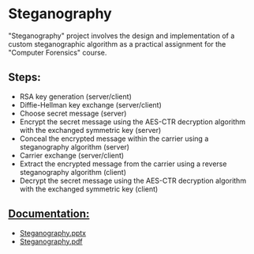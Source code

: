 # Steganography

"Steganography" project involves the design and implementation of a custom steganographic algorithm as a practical assignment for the "Computer Forensics" course.

## Steps:

- RSA key generation (server/client)
- Diffie-Hellman key exchange (server/client)
- Choose secret message (server)
- Encrypt the secret message using the AES-CTR decryption algorithm with the exchanged symmetric key (server)
- Conceal the encrypted message within the carrier using a steganography algorithm (server)
- Carrier exchange (server/client)
- Extract the encrypted message from the carrier using a reverse steganography algorithm (client)
- Decrypt the secret message using the AES-CTR decryption algorithm with the exchanged symmetric key (client)

## [Documentation:](https://github.com/nduje/Steganography/blob/master/documentation)
- [Steganography.pptx](https://github.com/nduje/Steganography/blob/master/documentation/Steganography.pptx)
- [Steganography.pdf](https://github.com/nduje/Steganography/blob/master/documentation/Steganography.pdf)
